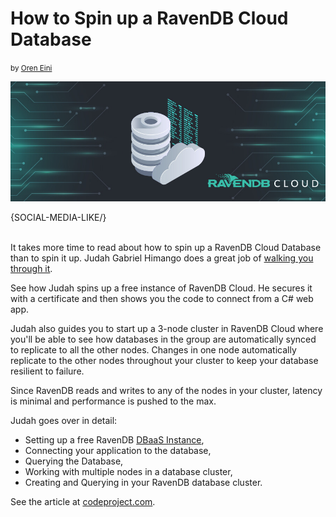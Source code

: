 # How to Spin up a RavenDB Cloud Database
<small>by <a href="mailto:ayende@hibernatingrhinos.com">Oren Eini</a></small>

![How to Spin up a RavenDB Cloud Database](images/codeproject-presents-ravendb-cloud-step-by-step.jpg)

{SOCIAL-MEDIA-LIKE/}

<br/>
It takes more time to read about how to spin up a RavenDB Cloud Database than to spin it up. Judah Gabriel Himango does a great job of <a href="https://www.codeproject.com/Articles/5164620/Getting-Started-with-RavenDB-Cloud-Database" target="_blank" rel="nofollow">walking you through it</a>.

See how Judah spins up a free instance of RavenDB Cloud. He secures it with a certificate and then shows you the code to connect from a C# web app.

Judah also guides you to start up a 3-node cluster in RavenDB Cloud where you'll be able to see how databases in the group are automatically synced to replicate to all the other nodes. Changes in one node automatically replicate to the other nodes throughout your cluster to keep your database resilient to failure.

Since RavenDB reads and writes to any of the nodes in your cluster, latency is minimal and performance is pushed to the max.

Judah goes over in detail:

* Setting up a free RavenDB [DBaaS Instance](https://ravendb.net/articles/how-ravendb-cloud-dbaas-bolsters-your-price-predictability),
* Connecting your application to the database,
* Querying the Database,
* Working with multiple nodes in a database cluster,
* Creating and Querying in your RavenDB database cluster.

See the article at <a href="https://www.codeproject.com/Articles/5164620/Getting-Started-with-RavenDB-Cloud-Database" target="_blank" rel="nofollow">codeproject.com</a>.
